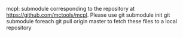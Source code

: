 mcpl:
  submodule corresponding to the repository at https://github.com/mctools/mcpl.
  Please use
	git submodule init
	git submodule foreach git pull origin master
  to fetch these files to a local repository
